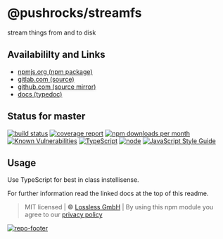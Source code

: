 # @pushrocks/streamfs
stream things from and to disk

## Availabililty and Links
* [npmjs.org (npm package)](https://www.npmjs.com/package/@pushrocks/streamfs)
* [gitlab.com (source)](https://gitlab.com/pushrocks/streamfs)
* [github.com (source mirror)](https://github.com/pushrocks/streamfs)
* [docs (typedoc)](https://pushrocks.gitlab.io/streamfs/)

## Status for master
[![build status](https://gitlab.com/pushrocks/streamfs/badges/master/build.svg)](https://gitlab.com/pushrocks/streamfs/commits/master)
[![coverage report](https://gitlab.com/pushrocks/streamfs/badges/master/coverage.svg)](https://gitlab.com/pushrocks/streamfs/commits/master)
[![npm downloads per month](https://img.shields.io/npm/dm/@pushrocks/streamfs.svg)](https://www.npmjs.com/package/@pushrocks/streamfs)
[![Known Vulnerabilities](https://snyk.io/test/npm/@pushrocks/streamfs/badge.svg)](https://snyk.io/test/npm/@pushrocks/streamfs)
[![TypeScript](https://img.shields.io/badge/TypeScript->=%203.x-blue.svg)](https://nodejs.org/dist/latest-v10.x/docs/api/)
[![node](https://img.shields.io/badge/node->=%2010.x.x-blue.svg)](https://nodejs.org/dist/latest-v10.x/docs/api/)
[![JavaScript Style Guide](https://img.shields.io/badge/code%20style-prettier-ff69b4.svg)](https://prettier.io/)

## Usage

Use TypeScript for best in class instellisense.

For further information read the linked docs at the top of this readme.

> MIT licensed | **&copy;** [Lossless GmbH](https://lossless.gmbh)
| By using this npm module you agree to our [privacy policy](https://lossless.gmbH/privacy)

[![repo-footer](https://lossless.gitlab.io/publicrelations/repofooter.svg)](https://maintainedby.lossless.com)
